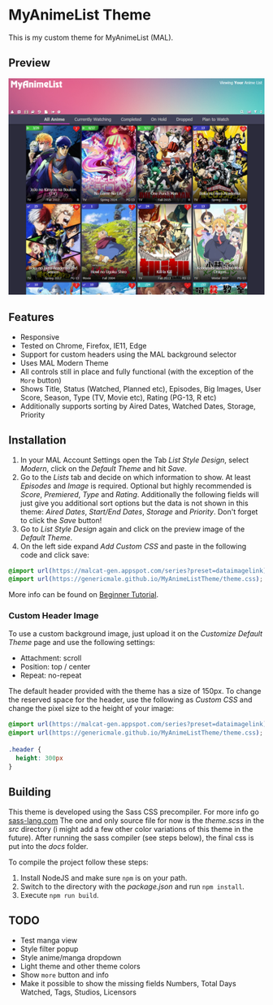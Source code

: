 # MyAnimeList Theme

This is my custom theme for MyAnimeList (MAL).

## Preview

![Screenshot](docs/assets/screenshot.png?raw=true)

## Features

* Responsive
* Tested on Chrome, Firefox, IE11, Edge
* Support for custom headers using the MAL background selector
* Uses MAL Modern Theme
* All controls still in place and fully functional (with the exception of the `More` button)
* Shows Title, Status (Watched, Planned etc), Episodes, Big Images, User Score, Season, Type (TV, Movie etc), Rating (PG-13, R etc)
* Additionally supports sorting by Aired Dates, Watched Dates, Storage, Priority

## Installation

1. In your MAL Account Settings open the Tab _List Style Design_, select _Modern_, click on the _Default Theme_ and hit _Save_.
2. Go to the _Lists_ tab and decide on which information to show. At least _Episodes_ and _Image_ is required. 
Optional but highly recommended is _Score_, _Premiered_, _Type_ and _Rating_.
Additionally the following fields will just give you additional sort options but the data is not shown in this theme:
_Aired Dates_, _Start/End Dates_, _Storage_ and _Priority_. Don't forget to click the _Save_ button!
3. Go to _List Style Design_ again and click on the preview image of the _Default Theme_.
4. On the left side expand _Add Custom CSS_ and paste in the following code and click save:
```css
@import url(https://malcat-gen.appspot.com/series?preset=dataimagelink);
@import url(https://genericmale.github.io/MyAnimeListTheme/theme.css);
```

More info can be found on [Beginner Tutorial](https://myanimelist.net/forum/?topicid=1499052).

### Custom Header Image

To use a custom background image, just upload it on the _Customize Default Theme_ page and use the following settings:

* Attachment: scroll
* Position: top / center
* Repeat: no-repeat

The default header provided with the theme has a size of 150px. To change the reserved space for the header, 
use the following as _Custom CSS_ and change the pixel size to the height of your image:

```css
@import url(https://malcat-gen.appspot.com/series?preset=dataimagelink);
@import url(https://genericmale.github.io/MyAnimeListTheme/theme.css);

.header {
  height: 300px
}
```

## Building

This theme is developed using the Sass CSS precompiler. For more info go [sass-lang.com](https://sass-lang.com/)
The one and only source file for now is the _theme.scss_ in the _src_ directory (i might add a few other color variations of this theme in the future).
After running the sass compiler (see steps below), the final css is put into the _docs_ folder.

To compile the project follow these steps:
1. Install NodeJS and make sure `npm` is on your path.
2. Switch to the directory with the _package.json_ and run `npm install`.
3. Execute `npm run build`.

## TODO

* Test manga view
* Style filter popup
* Style anime/manga dropdown
* Light theme and other theme colors
* Show `more` button and info
* Make it possible to show the missing fields Numbers, Total Days Watched, Tags, Studios, Licensors
